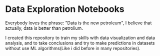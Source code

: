 # Data Exploration Notebooks

Everybody loves the phrase: "Data is the new petroleum", I believe that actually, data is better than petrolium.

I created this repository to train my skills with data visualization and data analysis, and to take conclusions and try to make predictions in datasets without use ML algorithms(Like i did before in many repositories).

